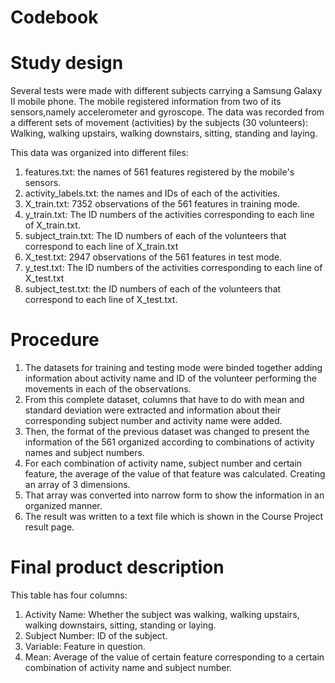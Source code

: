 # Codebook

# Study design
Several tests were made with different subjects carrying a Samsung Galaxy II mobile phone. The mobile registered information from two
of its sensors,namely accelerometer and gyroscope. The data was recorded from a different sets of movement (activities) by the subjects (30 volunteers):
Walking, walking upstairs, walking downstairs, sitting, standing and laying.

This data was organized into different files:

1. features.txt: the names of 561 features registered by the mobile's sensors.
2. activity_labels.txt: the names and IDs of each of the activities.
3. X_train.txt: 7352 observations of the 561 features in training mode.
4. y_train.txt: The ID numbers of the activities corresponding to each line of X_train.txt.
5. subject_train.txt: The ID numbers of each of the volunteers that correspond to each line of X_train.txt 
6. X_test.txt: 2947 observations of the 561 features in test mode.
7. y_test.txt: The ID numbers of the activities corresponding to each line of X_test.txt
8. subject_test.txt: the ID numbers of each of the volunteers that correspond to each line of X_test.txt.

# Procedure
1. The datasets for training and testing mode were binded together adding information about activity name and ID of the volunteer performing the movements in each of the observations.
2. From this complete dataset, columns that have to do with mean and standard deviation were extracted and information about their corresponding
subject number and activity name were added.
3. Then, the format of the previous dataset was changed to present the information of the 561 organized according to combinations of activity names and subject numbers.
4. For each combination of activity name, subject number and certain feature, the average of the value of that feature was calculated. Creating an array of 3 dimensions.
5. That array was converted into narrow form to show the information in an organized manner.
6. The result was written to a text file which is shown in the Course Project result page.

# Final product description
This table has four columns:

1. Activity Name: Whether the subject was walking, walking upstairs, walking downstairs, sitting, standing or laying.
2. Subject Number: ID of the subject.
3. Variable: Feature in question.
4. Mean: Average of the value of certain feature corresponding to a certain combination of activity name and subject number.
